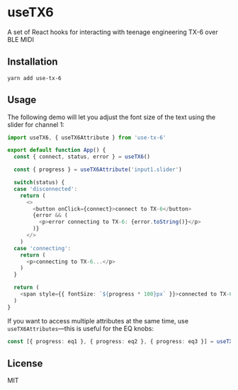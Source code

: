# useTX6
A set of React hooks for interacting with teenage engineering TX-6 over BLE MIDI

## Installation
```
yarn add use-tx-6
```

## Usage
The following demo will let you adjust the font size of the text using the slider for channel 1:
```ts
import useTX6, { useTX6Attribute } from 'use-tx-6'

export default function App() {
  const { connect, status, error } = useTX6()

  const { progress } = useTX6Attribute('input1.slider')

  switch(status) {
  case 'disconnected':
    return (
      <>
        <button onClick={connect}>connect to TX-6</button>
        {error && (
          <p>error connecting to TX-6: {error.toString()}</p>
        )}
      </>
    )
  case 'connecting':
    return (
      <p>connecting to TX-6...</p>
    )
  }

  return (
    <span style={{ fontSize: `${progress * 100}px` }}>connected to TX-6</span>
  )
}
```

If you want to access multiple attributes at the same time, use `useTX6Attributes`—this is useful for the EQ knobs:
```ts
const [{ progress: eq1 }, { progress: eq2 }, { progress: eq3 }] = useTX6Attributes(['input1.eq1', 'input1.eq2', 'input1.eq3'])
```

## License
MIT
